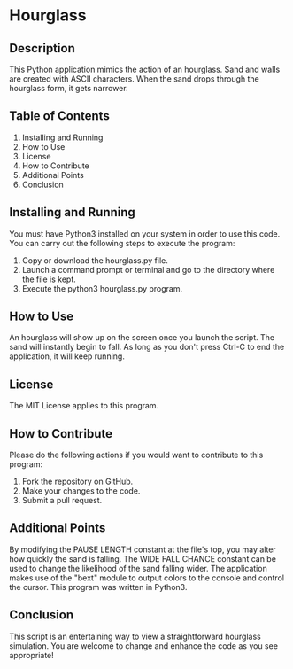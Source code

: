 # Hourglass

## Description
This Python application mimics the action of an hourglass. Sand and walls are created with ASCII characters. When the sand drops through the hourglass form, it gets narrower.
## Table of Contents
1.	Installing and Running
2.	How to Use
3.	License
4.	How to Contribute
5.	Additional Points
6.	Conclusion

## Installing and Running
You must have Python3 installed on your system in order to use this code. You can carry out the following steps to execute the program:
1.	Copy or download the hourglass.py file.
2.	Launch a command prompt or terminal and go to the directory where the file is kept.
3.	Execute the python3 hourglass.py program.

## How to Use
An hourglass will show up on the screen once you launch the script. The sand will instantly begin to fall. As long as you don't press Ctrl-C to end the application, it will keep running.

## License
The MIT License applies to this program.

## How to Contribute
Please do the following actions if you would want to contribute to this program:
1.	Fork the repository on GitHub.
2.	Make your changes to the code.
3.	Submit a pull request.

## Additional Points
By modifying the PAUSE LENGTH constant at the file's top, you may alter how quickly the sand is falling.
The WIDE FALL CHANCE constant can be used to change the likelihood of the sand falling wider.
The application makes use of the "bext" module to output colors to the console and control the cursor.
This program was written in Python3.

## Conclusion
This script is an entertaining way to view a straightforward hourglass simulation. You are welcome to change and enhance the code as you see appropriate!
